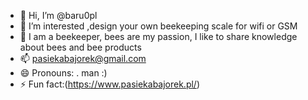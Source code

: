 - 👋 Hi, I’m @baru0pl
- 👀 I’m interested ,design your own beekeeping scale for wifi or GSM
- 🌱 I am a beekeeper, bees are my passion, I like to share knowledge about bees and bee products
- 📫 pasiekabajorek@gmail.com
- 😄 Pronouns: . man :)
- ⚡ Fun fact:(https://www.pasiekabajorek.pl/)

<!---
baru0pl/baru0pl is a ✨ special ✨ repository because its `README.md` (this file) appears on your GitHub profile.
You can click the Preview link to take a look at your changes.
--->
